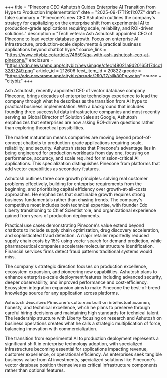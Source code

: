 +++
title = "Pinecone CEO Ashutosh Guides Enterprise AI Transition from Hype to Production Implementation"
date = "2025-09-17T19:11:07Z"
draft = false
summary = "Pinecone's new CEO Ashutosh outlines the company's strategy for capitalizing on the enterprise shift from experimental AI to production-grade applications requiring scale, reliability, and ROI-driven solutions."
description = "Tech veteran Ash Ashutosh appointed CEO of Pinecone to lead vector database growth. Focus on enterprise AI infrastructure, production-scale deployments & practical business applications beyond chatbot hype."
source_link = "https://www.citybiz.co/article/746593/qa-with-ash-ashutosh-ceo-at-pinecone/"
enclosure = "https://cdn.newsramp.app/citybiz/newsimage/cfec148021a9d20165f174cc13287249.png"
article_id = 212606
feed_item_id = 20822
qrcode = "https://cdn.newsramp.app/citybiz/qrcode/259/17/silk80Pp.webp"
source = "citybiz"
+++

<p>Ash Ashutosh, recently appointed CEO of vector database company Pinecone, brings decades of enterprise technology experience to lead the company through what he describes as the transition from AI hype to practical business implementation. With a background that includes founding three successful data infrastructure companies and most recently serving as Global Director of Solution Sales at Google, Ashutosh emphasizes that enterprises are now asking ROI-driven questions rather than exploring theoretical possibilities.</p><p>The market maturation means companies are moving beyond proof-of-concept chatbots to production-grade applications requiring scale, reliability, and security. Ashutosh states that Pinecone's advantage lies in being engineered for production workloads from day one, focusing on performance, accuracy, and scale required for mission-critical AI applications. This specialization distinguishes Pinecone from platforms that add vector capabilities as secondary features.</p><p>Ashutosh outlines three core growth principles: solving real customer problems effectively, building for enterprise requirements from the beginning, and prioritizing capital efficiency over growth-at-all-costs approaches. He emphasizes that sustainable growth requires strong business fundamentals rather than chasing trends. The company's competitive moat includes both technical expertise, with founder Edo Liberty transitioning to Chief Scientist role, and organizational experience gained from years of production deployments.</p><p>Practical use cases demonstrating Pinecone's value extend beyond chatbots to include supply chain optimization, drug discovery acceleration, and sophisticated fraud detection. A major retailer reportedly reduced supply chain costs by 15% using vector search for demand prediction, while pharmaceutical companies accelerate molecular structure identification. Financial services firms detect fraud patterns traditional systems would miss.</p><p>The company's strategic direction focuses on production excellence, ecosystem expansion, and pioneering new capabilities. Ashutosh plans to enhance enterprise-scale deployment features including advanced security, deeper observability, and improved performance and cost-efficiency. Ecosystem integration expansion aims to make Pinecone the best-of-breed knowledge source for any application across platforms.</p><p>Ashutosh describes Pinecone's culture as built on intellectual acumen, honesty, and technical excellence, which he plans to preserve through careful hiring decisions and maintaining high standards for technical talent. The leadership structure with Liberty focusing on research and Ashutosh on business operations creates what he calls a strategic multiplication of force, balancing innovation with commercialization.</p><p>The transition from experimental AI to production deployment represents a significant shift in enterprise technology adoption, with specialized infrastructure becoming essential for applications impacting revenue, customer experience, or operational efficiency. As enterprises seek tangible business value from AI investments, specialized solutions like Pinecone's vector database position themselves as critical infrastructure components rather than optional features.</p>